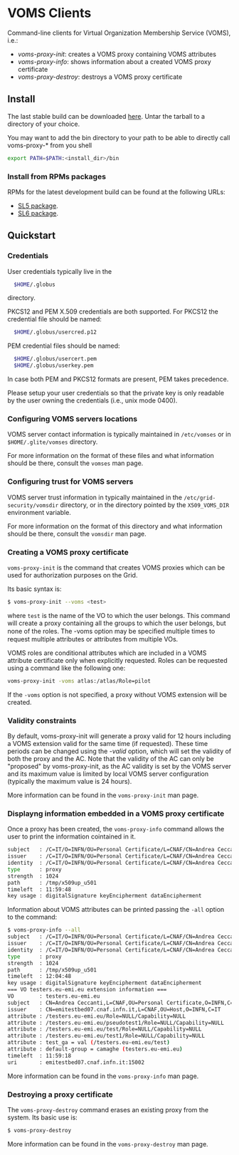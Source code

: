 VOMS Clients
============

Command-line clients for Virtual Organization Membership Service (VOMS), i.e.:

- *voms-proxy-init*: creates a VOMS proxy containing VOMS attributes
- *voms-proxy-info*: shows information about a created VOMS proxy certificate
- *voms-proxy-destroy*: destroys a VOMS proxy certificate


## Install

The last stable build can be downloaded [here](http://radiohead.cnaf.infn.it:9999/view/VOMS/job/voms-clients_master/lastSuccessfulBuild/org.italiangrid$voms-clients/artifact/org.italiangrid/voms-clients/3.0.4/voms-clients-3.0.4.tar.gz).
Untar the tarball to a directory of your choice.

You may want to add the bin directory to your path to be able to directly call voms-proxy-* from you shell

```bash
export PATH=$PATH:<install_dir>/bin
```

### Install from RPMs packages

RPMs for the latest development build can be found at the following URLs:
- [SL5 package](http://radiohead.cnaf.infn.it:9999/view/SL5/job/voms-clients-rpm_3_0_SL5/lastSuccessfulBuild/artifact/rpmbuild/RPMS/noarch/voms-clients3-3.0-1.sl5.noarch.rpm).
- [SL6 package](http://radiohead.cnaf.infn.it:9999/view/SL6/job/voms-clients-rpm_3_0_SL6/lastSuccessfulBuild/artifact/rpmbuild/RPMS/noarch/voms-clients3-3.0-1.sl6.noarch.rpm).

## Quickstart

### Credentials

User credentials typically live in the 
```bash
  $HOME/.globus
```
directory.

PKCS12 and PEM X.509 credentials are both supported. For PKCS12 the credential file should be
named:

```bash
  $HOME/.globus/usercred.p12
```

PEM credential files should be named:

```bash  
  $HOME/.globus/usercert.pem
  $HOME/.globus/userkey.pem
```

In case both PEM and PKCS12 formats are present, PEM takes precedence.

Please setup your user credentials so that the private key is only readable by the user owning 
the credentials (i.e., unix mode 0400).

### Configuring VOMS servers locations

VOMS server contact information is typically maintained in `/etc/vomses` or in `$HOME/.glite/vomses` directory.

For more information on the format of these files and what information should be there, consult the `vomses`
man page.

### Configuring trust for VOMS servers

VOMS server trust information in typically maintained in the `/etc/grid-security/vomsdir` directory,
or in the directory pointed by the `X509_VOMS_DIR` environment variable.

For more information on the format of this directory and what information should be there, 
consult the `vomsdir` man page.

### Creating a VOMS proxy certificate

`voms-proxy-init` is the command that creates VOMS proxies which can be used for authorization purposes on the Grid. 

Its basic syntax is:
```bash
$ voms-proxy-init --voms <test>
```
where `test` is the name of the VO to which the user belongs. This command will create a proxy containing all the
groups to which the user belongs, but none of the roles. The -voms option may be speciﬁed multiple times to request
multiple attributes or attributes from multiple VOs.

VOMS roles are conditional attributes which are included in a VOMS attribute certificate only when explicitly
requested. Roles can be requested using a command like the following one:
```bash
voms-proxy-init -voms atlas:/atlas/Role=pilot
```
If the `-voms` option is not specified, a proxy without VOMS extension will be created.

### Validity constraints

By default, voms-proxy-init will generate a proxy valid for 12 hours including a VOMS extension valid for the same time (if requested).
These time periods can be changed using the *-valid* option, which will set the validity of both the proxy and
the AC. Note that the validity of the AC can only be "proposed" by voms-proxy-init, as the AC validity is set by the VOMS server
and its maximum value is limited by local VOMS server configuration (typically the maximum value is 24 hours).

More information can be found in the `voms-proxy-init` man page.

### Displayng information embedded in a VOMS proxy certificate 

Once a proxy has been created, the `voms-proxy-info` command allows the user to print the information
cointained in it. 
```bash
subject   : /C=IT/O=INFN/OU=Personal Certificate/L=CNAF/CN=Andrea Ceccanti/CN=proxy
issuer    : /C=IT/O=INFN/OU=Personal Certificate/L=CNAF/CN=Andrea Ceccanti
identity  : /C=IT/O=INFN/OU=Personal Certificate/L=CNAF/CN=Andrea Ceccanti
type      : proxy
strength  : 1024
path      : /tmp/x509up_u501
timeleft  : 11:59:48
key usage : digitalSignature keyEncipherment dataEncipherment
```

Information about VOMS attributes can be printed passing the `-all` option to the command:

```bash
$ voms-proxy-info --all
subject   : /C=IT/O=INFN/OU=Personal Certificate/L=CNAF/CN=Andrea Ceccanti/CN=proxy
issuer    : /C=IT/O=INFN/OU=Personal Certificate/L=CNAF/CN=Andrea Ceccanti
identity  : /C=IT/O=INFN/OU=Personal Certificate/L=CNAF/CN=Andrea Ceccanti
type      : proxy
strength  : 1024
path      : /tmp/x509up_u501
timeleft  : 12:04:48
key usage : digitalSignature keyEncipherment dataEncipherment 
=== VO testers.eu-emi.eu extension information ===
VO        : testers.eu-emi.eu
subject   : CN=Andrea Ceccanti,L=CNAF,OU=Personal Certificate,O=INFN,C=IT
issuer    : CN=emitestbed07.cnaf.infn.it,L=CNAF,OU=Host,O=INFN,C=IT
attribute : /testers.eu-emi.eu/Role=NULL/Capability=NULL
attribute : /testers.eu-emi.eu/pseudotest1/Role=NULL/Capability=NULL
attribute : /testers.eu-emi.eu/test/Role=NULL/Capability=NULL
attribute : /testers.eu-emi.eu/test1/Role=NULL/Capability=NULL
attribute : test_ga = val (/testers.eu-emi.eu/test)
attribute : default-group = camaghe (testers.eu-emi.eu)
timeleft  : 11:59:18
uri       : emitestbed07.cnaf.infn.it:15002
```

More information can be found in the `voms-proxy-info` man page.

### Destroying a proxy certificate

The `voms-proxy-destroy` command erases an existing proxy from the system. Its basic use is:

```bash
$ voms-proxy-destroy
```
More information can be found in the `voms-proxy-destroy` man page.
